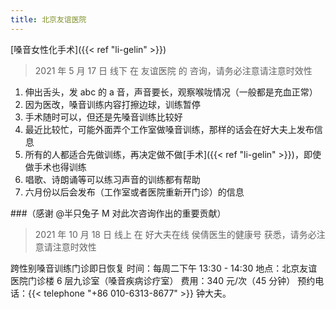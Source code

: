 ```yaml
---
title: 北京友谊医院
---
```


[嗓音女性化手术]({{< ref "li-gelin" >}})

> 2021 年 5 月 17 日 线下 在 友谊医院 的 咨询，请务必注意请注意时效性

1. 伸出舌头，发 abc 的 a 音，声音要长，观察喉咙情况（一般都是充血正常）
1. 因为医改，嗓音训练内容打擦边球，训练暂停
1. 手术随时可以，但还是先嗓音训练比较好
1. 最近比较忙，可能外面弄个工作室做嗓音训练，那样的话会在好大夫上发布信息
1. 所有的人都适合先做训练，再决定做不做[手术]({{< ref "li-gelin" >}})，即使做手术也得训练
1. 唱歌、诗朗诵等可以练习声音的训练都有帮助
1. 六月份以后会发布（工作室或者医院重新开门诊）的信息

###（感谢 @半只兔子 M 对此次咨询作出的重要贡献）

> 2021 年 10 月 18 日 线上 在 好大夫在线 侯倩医生的健康号 获悉，请务必注意请注意时效性

跨性别嗓音训练门诊即日恢复
时间：每周二下午 13:30 - 14:30
地点：北京友谊医院门诊楼 6 层九诊室（嗓音疾病诊疗室）
费用：340 元/次（45 分钟）
预约电话：{{< telephone "+86 010-6313-8677" >}} 钟大夫。
